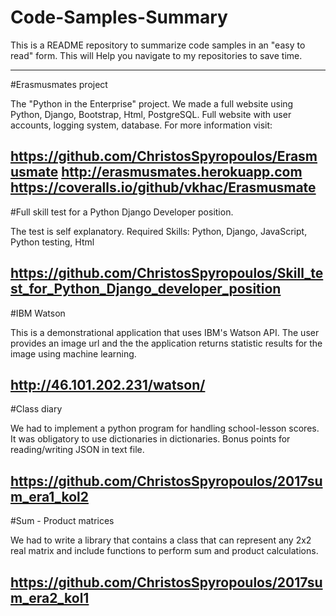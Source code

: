 # Code-Samples-Summary
This is a README repository to summarize code samples in an "easy to read" form. This will Help you navigate to my repositories to save time.

-------------

#Erasmusmates project

The "Python in the Enterprise" project.
We made a full website using Python, Django, Bootstrap, Html, PostgreSQL.
Full website with user accounts, logging system, database.
For more information visit:

https://github.com/ChristosSpyropoulos/Erasmusmate
http://erasmusmates.herokuapp.com
https://coveralls.io/github/vkhac/Erasmusmate
---------------

#Full skill test for a Python Django Developer position.

The test is self explanatory.
Required Skills:
Python, Django, JavaScript, Python testing, Html

https://github.com/ChristosSpyropoulos/Skill_test_for_Python_Django_developer_position
---------------

#IBM Watson

This is a demonstrational application that uses IBM's Watson API. The user provides an image url and the the application returns statistic results for the image using machine learning.

http://46.101.202.231/watson/
---------------

#Class diary  

We had to implement a python program for handling school-lesson scores.
It was obligatory to use dictionaries in dictionaries.
Bonus points for reading/writing JSON in text file.

https://github.com/ChristosSpyropoulos/2017sum_era1_kol2
---------------

#Sum - Product matrices
 
We had to write a library that contains a class that can represent any 2x2 real matrix and include functions to perform sum and product calculations.
 
https://github.com/ChristosSpyropoulos/2017sum_era2_kol1
---------------

